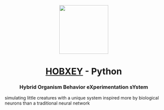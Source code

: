 <div align="center">
<!-- Title: -->
  <a href="https://github.com/uloa/">
    <img src="https://user-images.githubusercontent.com/79507121/212982079-f6b68cf5-3565-4e88-b70d-0c229eadcd36.png" height="156">
  </a>
  <h1><a href="https://github.com/uloa/HOBXEY/">HOBXEY</a> - Python</h1>
<!-- Short description: -->
  <h3>Hybrid Organism Behavior eXperimentation sYstem</h3>
</div>

simulating little creatures with a unique system inspired more by biological neurons than a traditional neural network
